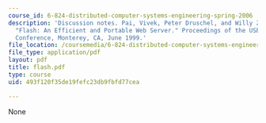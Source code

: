 ```yaml
---
course_id: 6-824-distributed-computer-systems-engineering-spring-2006
description: 'Discussion notes. Pai, Vivek, Peter Druschel, and Willy Zwaenepoel.
  "Flash: An Efficient and Portable Web Server." Proceedings of the USENIX 1999 Technical
  Conference, Monterey, CA, June 1999.'
file_location: /coursemedia/6-824-distributed-computer-systems-engineering-spring-2006/493f120f35de19fefc23db9fbfd77cea_flash.pdf
file_type: application/pdf
layout: pdf
title: flash.pdf
type: course
uid: 493f120f35de19fefc23db9fbfd77cea

---
```

None